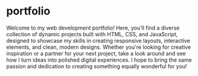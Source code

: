 # portfolio
Welcome to my web development portfolio! Here, you’ll find a diverse collection of dynamic projects built with HTML, CSS, and JavaScript, designed to showcase my skills in creating responsive layouts, interactive elements, and clean, modern designs. Whether you're looking for creative inspiration or a partner for your next project, take a look around and see how I turn ideas into polished digital experiences. I hope to bring the same passion and dedication to creating something equally wonderful for you!
